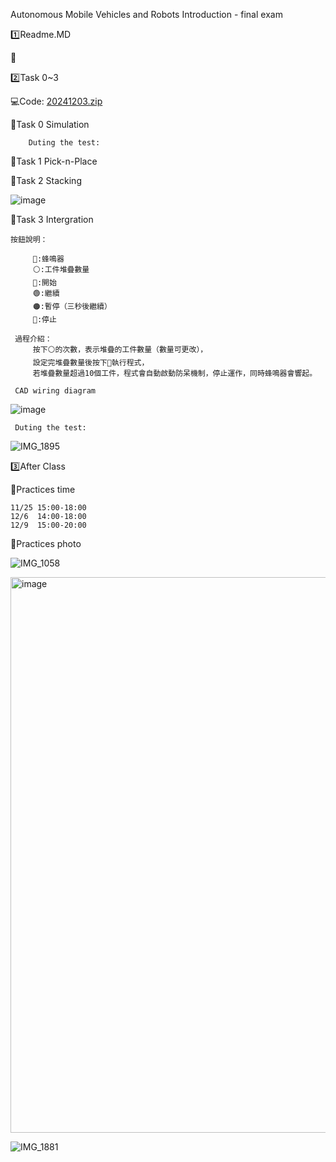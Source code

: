 Autonomous Mobile Vehicles and Robots Introduction - final exam

1️⃣Readme.MD


📌





2️⃣Task 0~3

  💻Code: 
[20241203.zip](https://github.com/user-attachments/files/18075416/20241203.zip)

    
  📌Task 0 Simulation
    
        Duting the test:



  📌Task 1 Pick-n-Place



    
  📌Task 2 Stacking

![image](https://github.com/user-attachments/assets/d6f72c8a-22a4-4b9e-b397-7d365c0634d8)
    
  📌Task 3 Intergration

    按鈕說明：
        
         🚨:蜂鳴器
         ⚪️:工件堆疊數量
         🔵:開始 
         🟢:繼續
         🟠:暫停（三秒後繼續）
         🔴:停止
            
     過程介紹：
         按下⚪️的次數，表示堆疊的工件數量（數量可更改），
         設定完堆疊數量後按下🔵執行程式，
         若堆疊數量超過10個工件，程式會自動啟動防呆機制，停止運作，同時蜂鳴器會響起。
        
     CAD wiring diagram
    
![image](https://github.com/user-attachments/assets/2f167622-59f1-4f35-9d4a-9e059fa5a119)

     Duting the test:

![IMG_1895](https://github.com/user-attachments/assets/cb33dac3-56ef-4ec9-ad12-95b4f8d6e30f)

    
3️⃣After Class



📌Practices time

    11/25 15:00-18:00
    12/6  14:00-18:00
    12/9  15:00-20:00
    
📌Practices photo

![IMG_1058](https://github.com/user-attachments/assets/2e7f9eb8-7730-442c-9700-f74b458d30bd)

<img width="889" alt="image" src="https://github.com/user-attachments/assets/e355e715-3605-4495-8b97-6f4d2054aff8">

![IMG_1881](https://github.com/user-attachments/assets/87c6dfd8-1d86-41fd-a832-dccc1cba0ec4)
